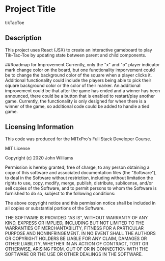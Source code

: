 # Project Title
tikTacToe

## Description
This project uses React (JSX) to create an interactive gameboard to play Tik-Tac-Toe by updating state between parent and child components.

##Roadmap for Improvement
Currently, only the "x" and "o" player indicator mark change color on the board, but one functionality imporvement could be to change the background color of the square when a player clicks it. Additional functionality could include the players being able to pick their square background color or the color of their marker. An additional improvement could be that after the game has ended and a winner has been announced, there could be a button that is enabled to restart/play another game. Currently, the functionality is only designed for when there is a winner of the game, so additional code could be added to handle a tied game. 

## Licensing Information 

This code was produced for the MITxPro's Full Stack Developer Course.

MIT License

Copyright (c) 2020 John Williams

Permission is hereby granted, free of charge, to any person obtaining a copy
of this software and associated documentation files (the "Software"), to deal
in the Software without restriction, including without limitation the rights
to use, copy, modify, merge, publish, distribute, sublicense, and/or sell
copies of the Software, and to permit persons to whom the Software is
furnished to do so, subject to the following conditions:

The above copyright notice and this permission notice shall be included in all
copies or substantial portions of the Software.

THE SOFTWARE IS PROVIDED "AS IS", WITHOUT WARRANTY OF ANY KIND, EXPRESS OR
IMPLIED, INCLUDING BUT NOT LIMITED TO THE WARRANTIES OF MERCHANTABILITY,
FITNESS FOR A PARTICULAR PURPOSE AND NONINFRINGEMENT. IN NO EVENT SHALL THE
AUTHORS OR COPYRIGHT HOLDERS BE LIABLE FOR ANY CLAIM, DAMAGES OR OTHER
LIABILITY, WHETHER IN AN ACTION OF CONTRACT, TORT OR OTHERWISE, ARISING FROM,
OUT OF OR IN CONNECTION WITH THE SOFTWARE OR THE USE OR OTHER DEALINGS IN THE
SOFTWARE.

